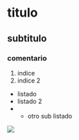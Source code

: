 # titulo
## subtitulo
### comentario

1. indice
2. indice 2

- listado
- listado 2
- - otro sub listado

<img src="asset/imagen.jpeg" width="auto" >